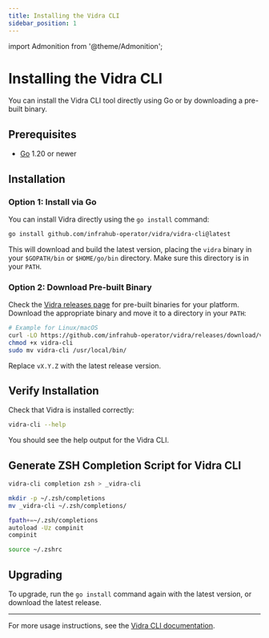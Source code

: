 ```yaml
---
title: Installing the Vidra CLI
sidebar_position: 1
---
```

import Admonition from '@theme/Admonition';

# Installing the Vidra CLI

You can install the Vidra CLI tool directly using Go or by downloading a pre-built binary.

## Prerequisites

- [Go](https://golang.org/dl/) 1.20 or newer

## Installation

### Option 1: Install via Go

You can install Vidra directly using the `go install` command:

```sh
go install github.com/infrahub-operator/vidra/vidra-cli@latest
```

This will download and build the latest version, placing the `vidra` binary in your `$GOPATH/bin` or `$HOME/go/bin` directory. Make sure this directory is in your `PATH`.

### Option 2: Download Pre-built Binary

Check the [Vidra releases page](https://github.com/your-org/vidra/releases) for pre-built binaries for your platform. Download the appropriate binary and move it to a directory in your `PATH`:

```sh
# Example for Linux/macOS
curl -LO https://github.com/infrahub-operator/vidra/releases/download/vX.Y.Z/vidra-cli
chmod +x vidra-cli
sudo mv vidra-cli /usr/local/bin/
```

Replace `vX.Y.Z` with the latest release version.

## Verify Installation

Check that Vidra is installed correctly:

```sh
vidra-cli --help
```

You should see the help output for the Vidra CLI.

## Generate ZSH Completion Script for Vidra CLI

```bash
vidra-cli completion zsh > _vidra-cli

mkdir -p ~/.zsh/completions
mv _vidra-cli ~/.zsh/completions/

fpath+=~/.zsh/completions
autoload -Uz compinit
compinit

source ~/.zshrc
```

## Upgrading

To upgrade, run the `go install` command again with the latest version, or download the latest release.

---

For more usage instructions, see the [Vidra CLI documentation](./usage).
